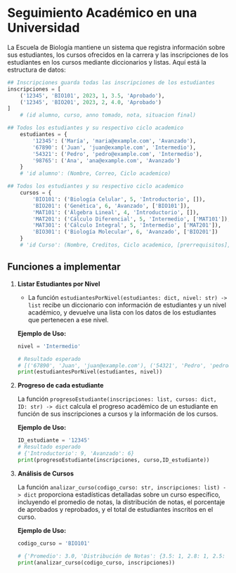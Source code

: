 # Seguimiento Académico en una Universidad

La Escuela de Biología mantiene un sistema que registra información sobre sus estudiantes, los cursos ofrecidos en la carrera y las inscripciones de los estudiantes en los cursos mediante diccionarios y listas. Aquí está la estructura de datos:
```python 
## Inscripciones guarda todas las inscripciones de los estudiantes
inscripciones = [
    ('12345', 'BIO101', 2023, 1, 3.5, 'Aprobado'),
    ('12345', 'BIO201', 2023, 2, 4.0, 'Aprobado')
]
    # (id alumno, curso, anno tomado, nota, situacion final)
```

```python 
## Todos los estudiantes y su respectivo ciclo academico
    estudiantes = {
        '12345': ('María', 'maria@example.com', 'Avanzado'),
        '67890': ('Juan', 'juan@example.com', 'Intermedio'),
        '54321': ('Pedro', 'pedro@example.com', 'Intermedio'),
        '98765': ('Ana', 'ana@example.com', 'Avanzado')
    }
    # 'id alumno': (Nombre, Correo, Ciclo academico)
```

```python 
## Todos los estudiantes y su respectivo ciclo academico
    cursos = {
        'BIO101': ('Biología Celular', 5, 'Introductorio', []),
        'BIO201': ('Genética', 6, 'Avanzado', ['BIO101']),
        'MAT101': ('Álgebra Lineal', 4, 'Introductorio', []),
        'MAT201': ('Cálculo Diferencial', 5, 'Intermedio', ['MAT101']),
        'MAT301': ('Cálculo Integral', 5, 'Intermedio', ['MAT201']),
        'BIO301': ('Biología Molecular', 6, 'Avanzado', ['BIO201'])
    }
    # 'id Curso': (Nombre, Creditos, Ciclo academico, [prerrequisitos], )
```

## Funciones a implementar

1. **Listar Estudiantes por Nivel**
   - La función `estudiantesPorNivel(estudiantes: dict, nivel: str) -> list` recibe un diccionario con información de estudiantes y un nivel académico, y devuelve una lista con los datos de los estudiantes que pertenecen a ese nivel.

   **Ejemplo de Uso:**
   ```python
   nivel = 'Intermedio'

   # Resultado esperado
   # [('67890', 'Juan', 'juan@example.com'), ('54321', 'Pedro', 'pedro@example.com')]
   print(estudiantesPorNivel(estudiantes, nivel))
2. **Progreso de cada estudiante** 

    La función `progresoEstudiante(inscripciones: list, cursos: dict, ID: str) -> dict` calcula el progreso académico de un estudiante en función de sus inscripciones a cursos y la información de los cursos.

    **Ejemplo de Uso:**
    ```python
    ID_estudiante = '12345'
    # Resultado esperado
    # {'Introductorio': 9, 'Avanzado': 6}
    print(progresoEstudiante(inscripciones, curso,ID_estudiante))
3. **Análisis de Cursos**

    La función `analizar_curso(codigo_curso: str, inscripciones: list) -> dict` proporciona estadísticas detalladas sobre un curso específico, incluyendo el promedio de notas, la distribución de notas, el porcentaje de aprobados y reprobados, y el total de estudiantes inscritos en el curso.

    **Ejemplo de Uso:**
    ```python
    codigo_curso = 'BIO101'

    # {'Promedio': 3.0, 'Distribución de Notas': {3.5: 1, 2.8: 1, 2.5: 1}, 'Porcentaje de Aprobados': 66.67, 'Porcentaje de Reprobados': 33.33, 'Total de Estudiantes': 3}
    print(analizar_curso(codigo_curso, inscripciones))
